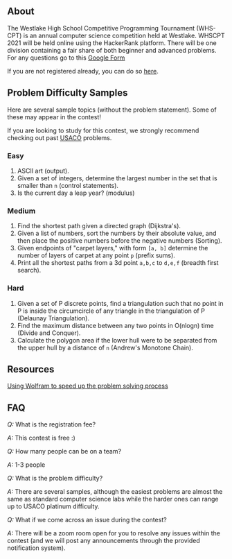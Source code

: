 ## About

The Westlake High School Competitive Programming Tournament (WHS-CPT) is an annual computer science competition held at Westlake. WHSCPT 2021 will be held online using the HackerRank platform. There will be one division containing a fair share of both beginner and advanced problems. For any questions go to this [Google Form](https://forms.gle/RbtGpYLuZUQuWBqv6)

If you are not registered already, you can do so [here](https://forms.gle/fcmr9fb9rxgRyi49A).

## Problem Difficulty Samples

Here are several sample topics (without the problem statement). Some of these may appear in the contest!

If you are looking to study for this contest, we strongly recommend checking out past [USACO](http://www.usaco.org/) problems.

### Easy

1. ASCII art (output).
2. Given a set of integers, determine the largest number in the set that is smaller than `n` (control statements).
3. Is the current day a leap year? (modulus)

### Medium

1. Find the shortest path given a directed graph (Dijkstra's).
2. Given a list of numbers, sort the numbers by their absolute value, and then place the positive numbers before the negative numbers (Sorting).
3. Given endpoints of "carpet layers," with form `[a, b]` determine the number of layers of carpet at any point `p` (prefix sums).
4. Print all the shortest paths from a 3d point `a,b,c` to `d,e,f` (breadth first search).

### Hard

1. Given a set of P discrete points, find a triangulation such that no point in P is inside the circumcircle of any triangle in the triangulation of P (Delaunay Triangulation).
2. Find the maximum distance between any two points in O(nlogn) time (Divide and Conquer).
3. Calculate the polygon area if the lower hull were to be separated from the upper hull by a distance of `n` (Andrew's Monotone Chain).

## Resources

[Using Wolfram to speed up the problem solving process](/USINGWOLFRAM.md)

## FAQ

*Q:* What is the registration fee?

*A:* This contest is free :)

*Q:* How many people can be on a team?

*A:* 1-3 people

*Q:* What is the problem difficulty?

*A:* There are several samples, although the easiest problems are almost the same as standard computer science labs while the harder ones can range up to USACO platinum difficulty.

*Q:* What if we come across an issue during the contest?

*A:* There will be a zoom room open for you to resolve any issues within the contest (and we will post any announcements through the provided notification system).
